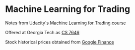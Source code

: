 # Machine Learning for Trading

Notes from [Udacity's Machine Learning for Trading course](https://www.udacity.com/course/machine-learning-for-trading--ud501)

Offered at Georgia Tech as [CS 7646](https://www.omscs.gatech.edu/cs-7646-machine-learning-trading)

Stock historical prices obtained from [Google Finance](https://www.google.com/finance)